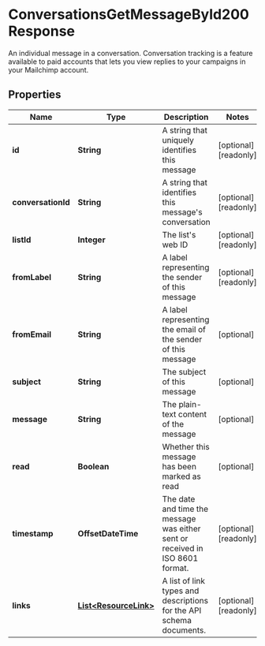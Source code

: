 

# ConversationsGetMessageById200Response

An individual message in a conversation. Conversation tracking is a feature available to paid accounts that lets you view replies to your campaigns in your Mailchimp account.

## Properties

| Name | Type | Description | Notes |
|------------ | ------------- | ------------- | -------------|
|**id** | **String** | A string that uniquely identifies this message |  [optional] [readonly] |
|**conversationId** | **String** | A string that identifies this message&#39;s conversation |  [optional] [readonly] |
|**listId** | **Integer** | The list&#39;s web ID |  [optional] [readonly] |
|**fromLabel** | **String** | A label representing the sender of this message |  [optional] [readonly] |
|**fromEmail** | **String** | A label representing the email of the sender of this message |  [optional] |
|**subject** | **String** | The subject of this message |  [optional] |
|**message** | **String** | The plain-text content of the message |  [optional] |
|**read** | **Boolean** | Whether this message has been marked as read |  [optional] |
|**timestamp** | **OffsetDateTime** | The date and time the message was either sent or received in ISO 8601 format. |  [optional] [readonly] |
|**links** | [**List&lt;ResourceLink&gt;**](ResourceLink.md) | A list of link types and descriptions for the API schema documents. |  [optional] [readonly] |



